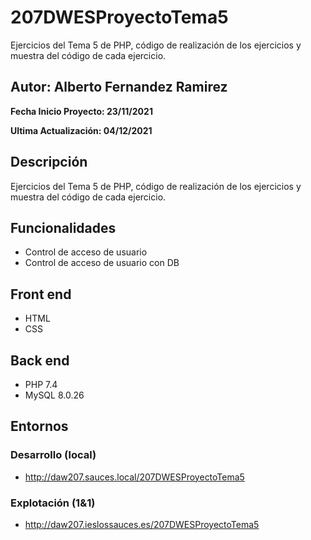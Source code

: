 # 207DWESProyectoTema5
Ejercicios del Tema 5 de PHP, código de realización de los ejercicios y muestra del código de cada ejercicio.

## Autor: Alberto Fernandez Ramirez

**Fecha Inicio Proyecto: 23/11/2021**

**Ultima Actualización: 04/12/2021**

## Descripción 
Ejercicios del Tema 5 de PHP, código de realización de los ejercicios y muestra del código de cada ejercicio.

## Funcionalidades
- Control de acceso de usuario
- Control de acceso de usuario con DB

## Front end
- HTML
- CSS

## Back end
- PHP 7.4
- MySQL 8.0.26

## Entornos
### Desarrollo (local)
- http://daw207.sauces.local/207DWESProyectoTema5
### Explotación (1&1)
- http://daw207.ieslossauces.es/207DWESProyectoTema5
